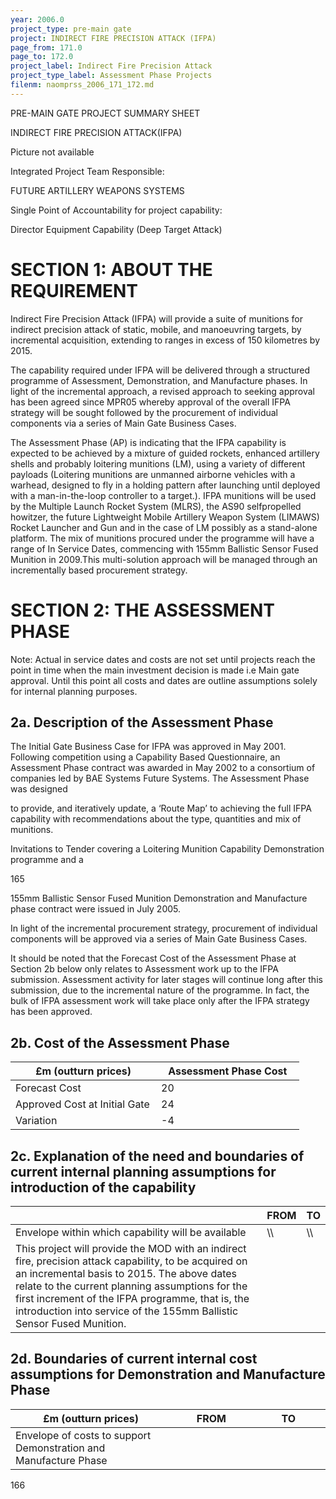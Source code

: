 ```yaml
---
year: 2006.0
project_type: pre-main gate
project: INDIRECT FIRE PRECISION ATTACK (IFPA)
page_from: 171.0
page_to: 172.0
project_label: Indirect Fire Precision Attack
project_type_label: Assessment Phase Projects
filenm: naomprss_2006_171_172.md
---
```

PRE-MAIN GATE PROJECT SUMMARY SHEET

INDIRECT FIRE PRECISION ATTACK(IFPA)

Picture not available

Integrated Project Team Responsible:

FUTURE ARTILLERY WEAPONS SYSTEMS

Single Point of Accountability for project capability:

Director Equipment Capability (Deep Target Attack)

# SECTION 1: ABOUT THE REQUIREMENT

Indirect Fire Precision Attack (IFPA) will provide a suite of munitions for indirect precision attack of static, mobile, and manoeuvring targets, by incremental acquisition, extending to ranges in excess of 150 kilometres by 2015.

The capability required under IFPA will be delivered through a structured programme of Assessment, Demonstration, and Manufacture phases. In light of the incremental approach, a revised approach to seeking approval has been agreed since MPR05 whereby approval of the overall IFPA strategy will be sought followed by the procurement of individual components via a series of Main Gate Business Cases.

The Assessment Phase (AP) is indicating that the IFPA capability is expected to be achieved by a mixture of guided rockets, enhanced artillery shells and probably loitering munitions (LM), using a variety of different payloads (Loitering munitions are unmanned airborne vehicles with a warhead, designed to fly in a holding pattern after launching until deployed with a man-in-the-loop controller to a target.). IFPA munitions will be used by the Multiple Launch Rocket System (MLRS), the AS90 selfpropelled howitzer, the future Lightweight Mobile Artillery Weapon System (LIMAWS) Rocket Launcher and Gun and in the case of LM possibly as a stand-alone platform. The mix of munitions procured under the programme will have a range of In Service Dates, commencing with 155mm Ballistic Sensor Fused Munition in 2009.This multi-solution approach will be managed through an incrementally based procurement strategy.

# SECTION 2: THE ASSESSMENT PHASE

Note: Actual in service dates and costs are not set until projects reach the point in time when the main investment decision is made i.e Main gate approval. Until this point all costs and dates are outline assumptions solely for internal planning purposes.

## 2a. Description of the Assessment Phase

The Initial Gate Business Case for IFPA was approved in May 2001. Following competition using a Capability Based Questionnaire, an Assessment Phase contract was awarded in May 2002 to a consortium of companies led by BAE Systems Future Systems. The Assessment Phase was designed

to provide, and iteratively update, a ‘Route Map’ to achieving the full IFPA capability with recommendations about the type, quantities and mix of munitions.

Invitations to Tender covering a Loitering Munition Capability Demonstration programme and a

165

155mm Ballistic Sensor Fused Munition Demonstration and Manufacture phase contract were issued in July 2005.

In light of the incremental procurement strategy, procurement of individual components will be approved via a series of Main Gate Business Cases.

It should be noted that the Forecast Cost of the Assessment Phase at Section 2b below only relates to Assessment work up to the IFPA submission. Assessment activity for later stages will continue long after this submission, due to the incremental nature of the programme. In fact, the bulk of IFPA assessment work will take place only after the IFPA strategy has been approved.

## 2b. Cost of the Assessment Phase

<table>
<colgroup>
<col style="width: 50%" />
<col style="width: 49%" />
</colgroup>
<thead>
<tr>
<th>
£m (outturn prices)
</th>
<th>
Assessment Phase Cost
</th>
</tr>
</thead>
<tbody>
<tr>
<td>Forecast Cost</td>
<td>
20
</td>
</tr>
<tr>
<td>Approved Cost at Initial Gate</td>
<td>
24
</td>
</tr>
<tr>
<td>Variation</td>
<td>
-4
</td>
</tr>
</tbody>
</table>

## 2c. Explanation of the need and boundaries of current internal planning assumptions for introduction of the capability

|                                                                                                                                                                                                                                                                                                                                      | FROM | TO |
|------------------------------------|-------------------|------------------|
| Envelope within which capability will be available                                                                                                                                                                                                                                                                                   | \\\   | \\\ |
| This project will provide the MOD with an indirect fire, precision attack capability, to be acquired on an incremental basis to 2015. The above dates relate to the current planning assumptions for the first increment of the IFPA programme, that is, the introduction into service of the 155mm Ballistic Sensor Fused Munition. |          |        |

## 2d. Boundaries of current internal cost assumptions for Demonstration and Manufacture Phase

<table>
<colgroup>
<col style="width: 50%" />
<col style="width: 25%" />
<col style="width: 23%" />
</colgroup>
<thead>
<tr>
<th>
£m (outturn prices)
</th>
<th>
FROM
</th>
<th>
TO
</th>
</tr>
</thead>
<tbody>
<tr>
<td>Envelope of costs to support Demonstration and Manufacture Phase</td>
<td>

</td>
<td>

</td>
</tr>
</tbody>
</table>

166
